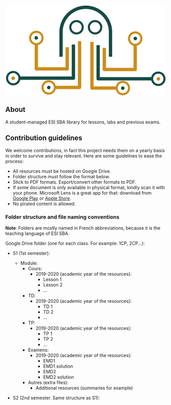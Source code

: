<p align="center">
  <img src="/public/images/logo.png" alt="octolib logo" />
</p>

## About

A student-managed ESI SBA library for lessons, labs and previous exams.

## Contribution guidelines

We welcome contributions, in fact this project needs them on a yearly basis in order to survive and stay relevant. Here are some guidelines to ease the process:

- All resources must be hosted on Google Drive.
- Folder structure must follow the format below.
- Stick to PDF formats. Export/convert other formats to PDF.
- If some document is only available in physical format, kindly scan it with your phone. Microsoft Lens is a great app for that: download from [Google Play](https://play.google.com/store/apps/details?id=com.microsoft.office.officelens&pcampaignid=web_share) or [Apple Store](https://apps.apple.com/us/app/microsoft-lens-pdf-scanner/id975925059).
- No pirated content is allowed.

### Folder structure and file naming conventions

**Note**: Folders are mostly named in French abbreviations, because it is the teaching language of ESI SBA.

Google Drive folder (one for each class. For example: 1CP, 2CP...):

- S1 (1st semester):

  - Module:
    - Cours:
      - 2019-2020 (academic year of the resources):
        - Lesson 1
        - Lesson 2
        - ...
    - TD:
      - 2019-2020 (academic year of the resources):
        - TD 1
        - TD 2
        - ...
    - TP:
      - 2019-2020 (academic year of the resources):
        - TP 1
        - TP 2
        - ...
    - Examens:
      - 2019-2020 (academic year of the resources):
        - EMD1
        - EMD1 solution
        - EMD2
        - EMD2 solution
    - Autres (extra files):
      - Additional resources (summaries for example)

- S2 (2nd semester. Same structure as S1):
